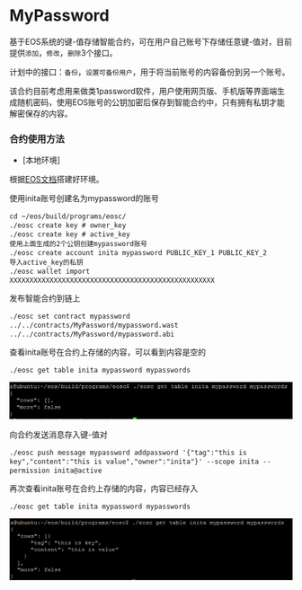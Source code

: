 # MyPassword
基于EOS系统的键-值存储智能合约，可在用户自己账号下存储任意键-值对，目前提供`添加`，`修改`，`删除`3个接口。

计划中的接口：`备份`，`设置可备份用户`，用于将当前账号的内容备份到另一个账号。

该合约目前考虑用来做类1password软件，用户使用网页版、手机版等界面端生成随机密码，使用EOS账号的公钥加密后保存到智能合约中，只有拥有私钥才能解密保存的内容。


### 合约使用方法

* [本地环境]

根据[EOS文档](https://github.com/EOSIO/eos)搭建好环境。

使用inita账号创建名为mypassword的账号

    cd ~/eos/build/programs/eosc/
    ./eosc create key # owner_key    
    ./eosc create key # active_key
    使用上面生成的2个公钥创建mypassword账号
    ./eosc create account inita mypassword PUBLIC_KEY_1 PUBLIC_KEY_2
    导入active_key的私钥
    ./eosc wallet import XXXXXXXXXXXXXXXXXXXXXXXXXXXXXXXXXXXXXXXXXXXXXXXXXXX

发布智能合约到链上

    ./eosc set contract mypassword ../../contracts/MyPassword/mypassword.wast ../../contracts/MyPassword/mypassword.abi

查看inita账号在合约上存储的内容，可以看到内容是空的

    ./eosc get table inita mypassword mypasswords


![](./resource/1.png)

向合约发送消息存入键-值对

    ./eosc push message mypassword addpassword '{"tag":"this is key","content":"this is value","owner":"inita"}' --scope inita --permission inita@active

再次查看inita账号在合约上存储的内容，内容已经存入

    ./eosc get table inita mypassword mypasswords


![](./resource/2.png)
